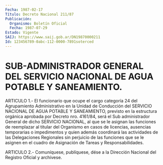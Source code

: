 ```yaml
---
Fecha: 1987-02-17
Título: Decreto Nacional 211/87
Publicación:
  Organismo: Boletín Oficial
  Fecha: 1987-07-29
Estado: Vigente
SAIJ: https://www.saij.gob.ar/DN19870000211
Id: 123456789-0abc-112-0000-7891soterced
---
```

# SUB-ADMINISTRADOR GENERAL DEL SERVICIO NACIONAL DE AGUA POTABLE Y SANEAMIENTO.

<a id="1"></a>
ARTICULO  1.-  El  funcionario  que ocupe el cargo categoría 24 del Agrupamiento  Administrativo  en  la    Unidad  de  Conducción  del SERVICIO  NACIONAL DE AGUA POTABLE Y SANEAMIENTO,  previsto  en  la estructura  orgánica aprobada por Decreto nro. 4161/84, será el Sub administrador  General  de  dicho  SERVICIO  NACIONAL, al que se le asignan  las funciones de reemplazar al titular  del  Organismo  en casos de licencias,  ausencias  temporarias  o impedimentos y quien además  coordinará  las actividades de las Delegaciones  Regionales sin perjuicio de las  funciones  que  se le asignen en el cuadro de Asignación de Tareas y Responsabilidades.

<a id="2"></a>
ARTICULO  2.- Comuníquese, publíquese, dése a la Dirección Nacional del Registro Oficial y archívese.